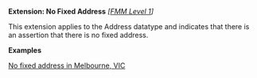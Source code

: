 **Extension: No Fixed Address**  *[[FMM Level 1](guidance.html)]*

This extension applies to the Address datatype and indicates that there is an assertion that there is no fixed address.

**Examples**

[No fixed address in Melbourne, VIC](Patient-address-example2.html)
